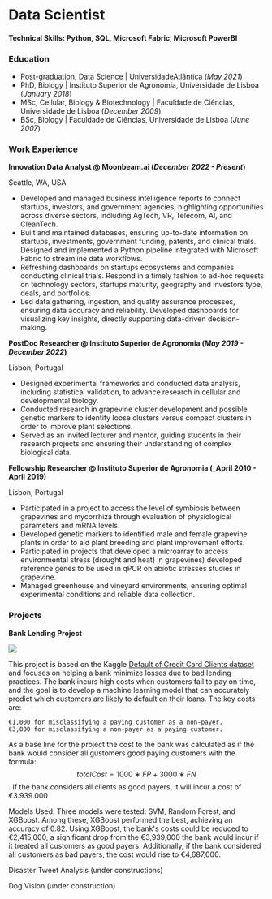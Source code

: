 # Data Scientist

#### Technical Skills: Python, SQL, Microsoft Fabric, Microsoft PowerBI 

### Education
- Post-graduation, Data Science | UniversidadeAtlântica (_May 2021_)
- PhD, Biology | Instituto Superior de Agronomia, Universidade de Lisboa (_January 2018_)
- MSc, Cellular, Biology & Biotechnology | Faculdade de Ciências, Universidade de Lisboa (_December 2009_)
- BSc, Biology | Faculdade de Ciências, Universidade de Lisboa (_June 2007_)


### Work Experience
**Innovation Data Analyst @ Moonbeam.ai (_December 2022 - Present_)**

Seattle, WA, USA
- Developed and managed business intelligence reports to connect startups, investors, and government agencies, highlighting opportunities across diverse sectors, including AgTech, VR, Telecom, AI, and CleanTech.
- Built and maintained databases, ensuring up-to-date information on startups, investments, government funding, patents, and clinical trials. Designed and implemented a Python pipeline integrated with Microsoft Fabric to streamline data workflows.
- Refreshing dashboards on startups ecosystems and companies conducting clinical trials. Respond in a timely fashion to ad-hoc requests on technology sectors, startups maturity, geography and investors type, deals, and portfolios.
- Led data gathering, ingestion, and quality assurance processes, ensuring data accuracy and reliability. Developed dashboards for visualizing key insights, directly supporting data-driven decision-making.


**PostDoc Researcher @ Instituto Superior de Agronomia (_May 2019 - December 2022_)** 

Lisbon, Portugal
- Designed experimental frameworks and conducted data analysis, including statistical validation, to advance research in cellular and developmental biology.
- Conducted research in grapevine cluster development and possible genetic markers to identify loose clusters versus compact clusters in order to improve plant selections.
- Served as an invited lecturer and mentor, guiding students in their research projects and ensuring their understanding of complex biological data.


**Fellowship Researcher @ Instituto Superior de Agronomia (_April 2010 - April 2019)** 

Lisbon, Portugal
- Participated in a project to access the level of symbiosis between grapevines and mycorrhiza through evaluation of physiological parameters and mRNA levels.
- Developed genetic markers to identified male and female grapevine plants in order to aid plant breeding and plant improvement efforts.
- Participated in projects that developed a microarray to access environmental stress (drought and heat) in grapevines) developed reference genes to be used in qPCR on abiotic stresses studies in grapevine.
- Managed greenhouse and vineyard environments, ensuring optimal experimental conditions and reliable data collection.


### Projects
**Bank Lending Project**

<img src="https://github.com/jlcoito.github.io/assets/img/dataset-cover.jpg" with="256" />

This project is based on the Kaggle [Default of Credit Card Clients dataset](https://www.kaggle.com/datasets/uciml/default-of-credit-card-clients-dataset?select=UCI_Credit_Card.csv) and focuses on helping a bank minimize losses due to bad lending practices. The bank incurs high costs when customers fail to pay on time, and the goal is to develop a machine learning model that can accurately predict which customers are likely to default on their loans. The key costs are:

    €1,000 for misclassifying a paying customer as a non-payer.
    €3,000 for misclassifying a non-payer as a paying customer.

As a base line for the project the cost to the bank was calculated as if the bank would consider all gustomers good paying customers with the formula:
$$totalCost = 1000∗FP+3000∗FN$$. If the bank considers all clients as good payers, it will incur a cost of €3.939.000

Models Used: Three models were tested: SVM, Random Forest, and XGBoost. Among these, XGBoost performed the best, achieving an accuracy of 0.82.
Using XGBoost, the bank's costs could be reduced to €2,415,000, a significant drop from the €3,939,000 the bank would incur if it treated all customers as good payers. Additionally, if the bank considered all customers as bad payers, the cost would rise to €4,687,000.

Disaster Tweet Analysis (under constructions)

Dog Vision (under construction)

